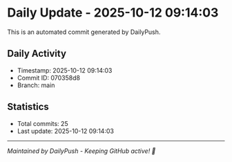 # Daily Update - 2025-10-12 09:14:03

This is an automated commit generated by DailyPush.

## Daily Activity
- Timestamp: 2025-10-12 09:14:03
- Commit ID: 070358d8
- Branch: main

## Statistics
- Total commits: 25
- Last update: 2025-10-12 09:14:03

---
*Maintained by DailyPush - Keeping GitHub active! 🚀*
